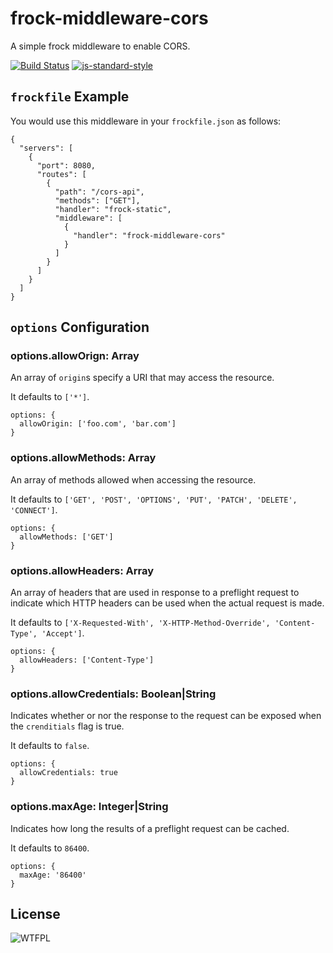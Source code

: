 # frock-middleware-cors

A simple frock middleware to enable CORS.

[![Build Status](https://travis-ci.org/dorayx/frock-middleware-cors.svg?branch=master)](https://travis-ci.org/dorayx/frock-middleware-cors)
[![js-standard-style](https://img.shields.io/badge/code%20style-standard-brightgreen.svg?style=flat-square)](https://github.com/feross/standard)

## `frockfile` Example

You would use this middleware in your `frockfile.json` as follows:

```
{
  "servers": [
    {
      "port": 8080,
      "routes": [
        {
          "path": "/cors-api",
          "methods": ["GET"],
          "handler": "frock-static",
          "middleware": [
            {
              "handler": "frock-middleware-cors"
            }
          ]
        }
      ]
    }
  ]
}
```

## `options` Configuration

### options.allowOrign: Array

An array of `origin`s specify a URI that may access the resource.

It defaults to `['*']`.

```
options: {
  allowOrigin: ['foo.com', 'bar.com']
}
```

### options.allowMethods: Array

An array of methods allowed when accessing the resource.

It defaults to `['GET', 'POST', 'OPTIONS', 'PUT', 'PATCH', 'DELETE', 'CONNECT']`.

```
options: {
  allowMethods: ['GET']
}
```

### options.allowHeaders: Array

An array of headers that are used in response to a preflight request to indicate which HTTP headers can be used when the actual request is made.

It defaults to `['X-Requested-With', 'X-HTTP-Method-Override', 'Content-Type', 'Accept']`.

```
options: {
  allowHeaders: ['Content-Type']
}
```

### options.allowCredentials: Boolean|String

Indicates whether or nor the response to the request can be exposed when the `crenditials` flag is true.

It defaults to `false`.

```
options: {
  allowCredentials: true
}
```

### options.maxAge: Integer|String

Indicates how long the results of a preflight request can be cached.

It defaults to `86400`.

```
options: {
  maxAge: '86400'
}
```

## License

![[WTFPL](http://www.wtfpl.net/wp-content/uploads/2012/12/wtfpl-badge-2.png)](http://www.wtfpl.net/)
